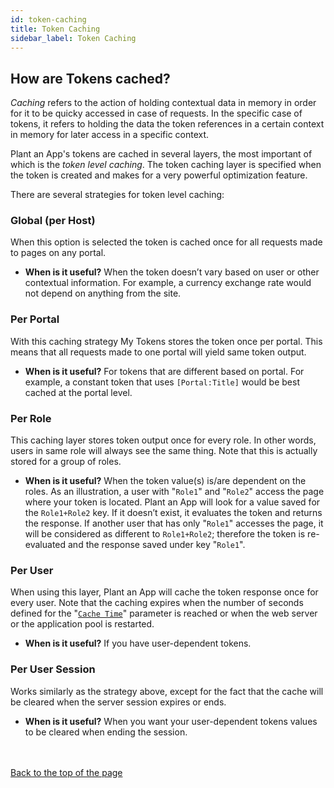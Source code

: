 ```yaml
---
id: token-caching
title: Token Caching
sidebar_label: Token Caching
---
```


## How are Tokens cached?

*Caching* refers to the action of holding contextual data in memory in order for it to be quicky accessed in case of requests. In the specific case of tokens, it refers to holding the data the token references in a certain context in memory for later access in a specific context.

Plant an App's tokens are cached in several layers, the most important of which is the *token level caching*. The token caching layer is specified when the token is created and makes for a very powerful optimization feature.

There are several strategies for token level caching:

### Global (per Host)
When this option is selected the token is cached once for all requests made to pages on any portal.

- **When is it useful?** When the token doesn’t vary based on user or other contextual information. For example, a currency exchange rate would not depend on anything from the site.

### Per Portal
With this caching strategy My Tokens stores the token once per portal. This means that all requests made to one portal will yield same token output. 

- **When is it useful?** For tokens that are different based on portal. For example, a constant token that uses `[Portal:Title]` would be best cached at the portal level.


### Per Role
This caching layer stores token output once for every role. In other words, users in same role will always see the same thing. Note that this is actually stored for a group of roles.

- **When is it useful?** When the token value(s) is/are dependent on the roles. As an illustration, a user with "`Role1`" and "`Role2`" access the page where your token is located. Plant an App will look for a value saved for the `Role1+Role2` key. If it doesn’t exist, it evaluates the token and returns the response. If another user that has only "`Role1`" accesses the page, it will be considered as different to `Role1+Role2`; therefore the token is re-evaluated and the response saved under key "`Role1`".


### Per User
When using this layer, Plant an App will cache the token response once for every user. Note that the caching expires when the number of seconds defined for the "<a href="https://learn.plantanapp.com/docs/tokens/custom-tokens-and-namespaces#cache" target="_blank">`Cache Time`</a>" parameter is reached or when the web server or the application pool is restarted.

- **When is it useful?** If you have user-dependent tokens.


### Per User Session
Works similarly as the strategy above, except for the fact that the cache will be cleared when the server session expires or ends. 

- **When is it useful?** When you want your user-dependent tokens values to be cleared when ending the session. 

<br /><br /><a href="#top">Back to the top of the page</a>